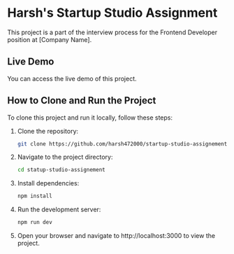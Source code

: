 # Harsh's Startup Studio Assignment

This project is a part of the interview process for the Frontend Developer position at [Company Name].

## Live Demo
You can access the live demo of this project.

## How to Clone and Run the Project
To clone this project and run it locally, follow these steps:

1. Clone the repository:
   ```bash
   git clone https://github.com/harsh472000/startup-studio-assignement.git
    ```
2. Navigate to the project directory:
    ```bash
    cd statup-studio-assignement
    ```
3. Install dependencies:
    ```bash
    npm install
    ```
4. Run the development server:
    ```bash
    npm run dev
    ```
5. Open your browser and navigate to http://localhost:3000 to view the project.